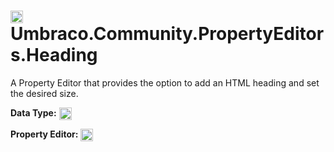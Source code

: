 ﻿# <img src="https://raw.githubusercontent.com/erikjanwestendorp/Umbraco.Community.PropertyEditors.Heading/main/assets/heading-icon-24.svg" width="20" style="vertical-align:middle;" /> Umbraco.Community.PropertyEditors.Heading

A Property Editor that provides the option to add an HTML heading and set the desired size.

**Data Type:**
<img src="https://raw.githubusercontent.com/erikjanwestendorp/Umbraco.Community.PropertyEditors.Heading/main/assets/data-type.png" width="20" style="vertical-align:middle;" />


**Property Editor:**
<img src="https://raw.githubusercontent.com/erikjanwestendorp/Umbraco.Community.PropertyEditors.Heading/main/assets/property-editor.png" width="20" style="vertical-align:middle;" />
